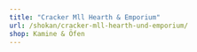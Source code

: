 ```yaml
---
title: "Cracker Mll Hearth & Emporium"
url: /shokan/cracker-mll-hearth-und-emporium/
shop: Kamine & Öfen
---
```

